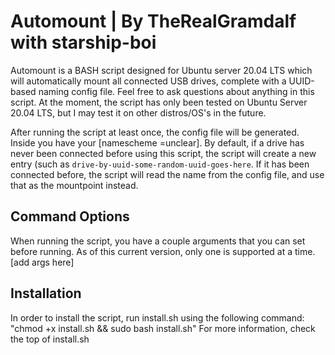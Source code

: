 # Automount | By TheRealGramdalf with starship-boi

Automount is a BASH script designed for Ubuntu server 20.04 LTS which will automatically mount all connected USB drives, complete with a UUID-based naming config file. Feel free to ask questions about anything in this script. At the moment, the script has only been tested on Ubuntu Server 20.04 LTS, but I may test it on other distros/OS's in the future.

After running the script at least once, the config file will be generated. Inside you have your [namescheme =unclear]. By default, if a drive has never been connected before using this script, the script will create a new entry (such as `drive-by-uuid-some-random-uuid-goes-here`. If it has been connected before, the script will read the name from the config file, and use that as the mountpoint instead.

## Command Options

When running the script, you have a couple arguments that you can set before running. As of this current version, only one is supported at a time.
[add args here]

## Installation
In order to install the script, run install.sh using the following command: "chmod +x install.sh && sudo bash install.sh"
For more information, check the top of install.sh
